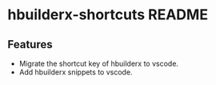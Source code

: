 # hbuilderx-shortcuts README

## Features

- Migrate the shortcut key of hbuilderx to vscode.
- Add hbuilderx snippets to vscode.


